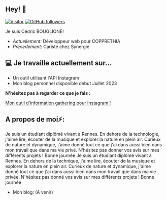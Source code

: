 <h2>Hey! 👋</h2>

[![Visitor](https://visitor-badge.laobi.icu/badge?page_id=cedbglne.cedbglne)](https://github.com/cedbglne) [![GitHub followers](https://img.shields.io/github/followers/cedbglne.svg?style=social&label=Follow)](https://github.com/cedbglne?tab=followers)

Je suis Cédric BOUGLIONE! 
- <i>Actuellement:</i> Développeur web pour COPPRETHIA 
- <i>Précedement:</i> Cariste chez Synergie

<h2>💻 Je travaille actuellement sur...</h2>

- Un outil utilisant l'API Instagram
- Mon blog personnel disponible début Juillet 2023


__N'hésitez pas à regarder ce que je fais :__

<div>
  <p>
    <a href="https://github.com/cedbglne/InstaToolTest">
      Mon outil d'information gathering pour Instagram !
    </a>
  </p>
</div>

<h2> A propos de moi⚡:</h2>

Je suis un étudiant diplômé vivant à Rennes. En dehors de la technologie, j'aime lire, écouter de la musique et explorer la nature en plein air. Curieux de nature et dynamique, j'aime donné tout ce que j'ai dans aussi bien dans mon travail que dans ma vie privé. N'hésitez pas donner vos avis sur mes différents projets ! Bonne journée
Je suis un étudiant diplômé vivant à Rennes. En dehors de la technique, j'aime lire, écouter de la musique et explorer la nature en plein air. Curieux de nature et dynamique, j'aime donné tout ce que j'ai dans aussi bien dans mon travail que dans ma vie privée. N'hésitez pas donné vos avis sur mes différents projets ! Bonne journée
 
- Mon blog: (A venir)
